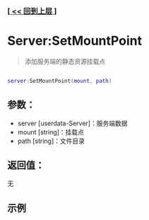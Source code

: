 ### [[ << 回到上层 ]](README.md)

# Server:SetMountPoint

> 添加服务端的静态资源挂载点

```lua

server:SetMountPoint(mount, path)

```

## 参数：

+ server [userdata-Server]：服务端数据
+ mount [string]：挂载点
+ path [string]：文件目录

## 返回值：

无

## 示例

```lua

```